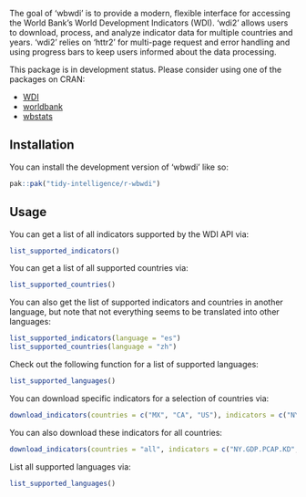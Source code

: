 
<!-- README.md is generated from README.Rmd. Please edit that file -->

The goal of ‘wbwdi’ is to provide a modern, flexible interface for
accessing the World Bank’s World Development Indicators (WDI). ‘wdi2’
allows users to download, process, and analyze indicator data for
multiple countries and years. ‘wdi2’ relies on ‘httr2’ for multi-page
request and error handling and using progress bars to keep users
informed about the data processing.

This package is in development status. Please consider using one of the
packages on CRAN:

- [WDI](https://cran.r-project.org/web/packages/WDI/index.html)
- [worldbank](https://cran.r-project.org/web/packages/worldbank/index.html)
- [wbstats](https://cran.r-project.org/web/packages/wbstats/index.html)

## Installation

You can install the development version of ‘wbwdi’ like so:

``` r
pak::pak("tidy-intelligence/r-wbwdi")
```

## Usage

You can get a list of all indicators supported by the WDI API via:

``` r
list_supported_indicators()
```

You can get a list of all supported countries via:

``` r
list_supported_countries()
```

You can also get the list of supported indicators and countries in
another language, but note that not everything seems to be translated
into other languages:

``` r
list_supported_indicators(language = "es")
list_supported_countries(language = "zh")
```

Check out the following function for a list of supported languages:

``` r
list_supported_languages()
```

You can download specific indicators for a selection of countries via:

``` r
download_indicators(countries = c("MX", "CA", "US"), indicators = c("NY.GDP.PCAP.KD", "SP.POP.TOTL"))
```

You can also download these indicators for all countries:

``` r
download_indicators(countries = "all", indicators = c("NY.GDP.PCAP.KD", "SP.POP.TOTL"))
```

List all supported languages via:

``` r
list_supported_languages()
```
